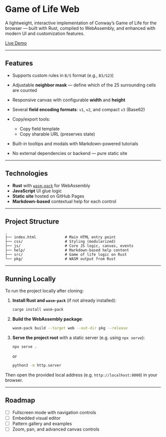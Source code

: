 # Game of Life Web

A lightweight, interactive implementation of Conway’s Game of Life for the browser — built with Rust, compiled to WebAssembly, and enhanced with modern UI and customization features.

[Live Demo](https://remenod.github.io/GameOfLifeWeb/)

---

## Features

* Supports custom rules in `B/S` format (e.g., `B3/S23`)
* Adjustable **neighbor mask** — define which of the 25 surrounding cells are counted
* Responsive canvas with configurable **width** and **height**
* Several **field encoding formats**: `v1`, `v2`, and compact `v3` (Base62)
* Copy/export tools:

  * Copy field template
  * Copy sharable URL (preserves state)
* Built-in tooltips and modals with Markdown-powered tutorials
* No external dependencies or backend — pure static site

---

## Technologies

* **Rust** with [`wasm-pack`](https://rustwasm.github.io/wasm-pack/) for WebAssembly
* **JavaScript** UI glue logic
* **Static site** hosted on GitHub Pages
* **Markdown-based** contextual help for each control

---

## Project Structure

```
.
├── index.html             # Main HTML entry point
├── css/                   # Styling (modularized)
├── js/                    # Core JS logic, canvas, events
├── help/                  # Markdown-based help content
├── src/                   # Game of life logic on Rust
└── pkg/                   # WASM output from Rust
```

---

## Running Locally

To run the project locally after cloning:

1. **Install Rust and `wasm-pack`** (if not already installed):

   ```bash
   cargo install wasm-pack
   ```

2. **Build the WebAssembly package**:

   ```bash
   wasm-pack build --target web --out-dir pkg --release
   ```

3. **Serve the project root** with a static server (e.g. using `npx serve`):

   ```bash
   npx serve .
   ```
    or
   ```bash
   python3 -m http.server
   ```

Then open the provided local address (e.g. `http://localhost:8000`) in your browser.

---

## Roadmap

* [ ] Fullscreen mode with navigation controls
* [ ] Embedded visual editor
* [ ] Pattern gallery and examples
* [ ] Zoom, pan, and advanced canvas controls
